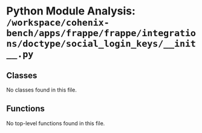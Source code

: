 # Python Module Analysis: `/workspace/cohenix-bench/apps/frappe/frappe/integrations/doctype/social_login_keys/__init__.py`

## Classes

No classes found in this file.


## Functions

No top-level functions found in this file.

